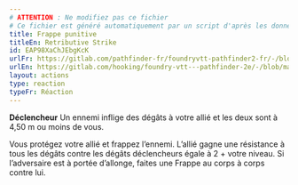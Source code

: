 ```yaml
---
# ATTENTION : Ne modifiez pas ce fichier
# Ce fichier est généré automatiquement par un script d'après les données du module Foundry VTT officiel et de sa traduction
title: Frappe punitive
titleEn: Retributive Strike
id: EAP98XaChJEbgKcK
urlFr: https://gitlab.com/pathfinder-fr/foundryvtt-pathfinder2-fr/-/blob/master/data/actions/EAP98XaChJEbgKcK.htm
urlEn: https://gitlab.com/hooking/foundry-vtt---pathfinder-2e/-/blob/master/packs/data/actions.db/retributive-strike.json
layout: actions
type: reaction
typeFr: Réaction
---
```

**Déclencheur** Un ennemi inflige des dégâts à votre allié et les deux sont à 4,50 m ou moins de vous.

Vous protégez votre allié et frappez l’ennemi. L’allié gagne une résistance à tous les dégâts contre les dégâts déclencheurs égale à 2 + votre niveau. Si l’adversaire est à portée d’allonge, faites une Frappe au corps à corps contre lui.
